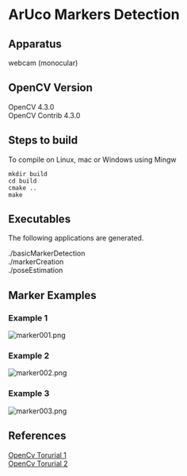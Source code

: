 # ArUco Markers Detection

## Apparatus
webcam (monocular)

## OpenCV Version
OpenCV 4.3.0  
OpenCV Contrib 4.3.0

## Steps to build
To compile on Linux, mac or Windows using Mingw
```
mkdir build
cd build
cmake ..
make
```

## Executables
The following applications are generated.

./basicMarkerDetection  
./markerCreation  
./poseEstimation  

## Marker Examples
### Example 1
![marker001.png](https://github.com/HugoNip/ArUcoMarkersDetection_OpenCV/blob/master/Markers/marker001.png)

### Example 2
![marker002.png](https://github.com/HugoNip/ArUcoMarkersDetection_OpenCV/blob/master/Markers/marker002.png)

### Example 3
![marker003.png](https://github.com/HugoNip/ArUcoMarkersDetection_OpenCV/blob/master/Markers/marker003.png)

## References
[OpenCv Torurial 1](https://docs.opencv.org/trunk/d5/dae/tutorial_aruco_detection.html)  
[OpenCv Torurial 2](https://www.learnopencv.com/augmented-reality-using-aruco-markers-in-opencv-c-python/)

